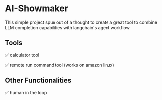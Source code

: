# AI-Showmaker

This simple project spun out of a thought to create a great tool to combine LLM completion capabilities with langchain's agent workflow.

## Tools
✅ calculator tool

✅ remote run command tool (works on amazon linux)

## Other Functionalities
✅ human in the loop
